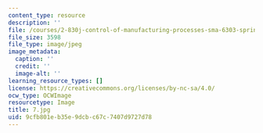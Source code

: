 ```yaml
---
content_type: resource
description: ''
file: /courses/2-830j-control-of-manufacturing-processes-sma-6303-spring-2008/9cfb801eb35e9dcbc67c7407d9727d78_7.jpg
file_size: 3598
file_type: image/jpeg
image_metadata:
  caption: ''
  credit: ''
  image-alt: ''
learning_resource_types: []
license: https://creativecommons.org/licenses/by-nc-sa/4.0/
ocw_type: OCWImage
resourcetype: Image
title: 7.jpg
uid: 9cfb801e-b35e-9dcb-c67c-7407d9727d78
---
```

